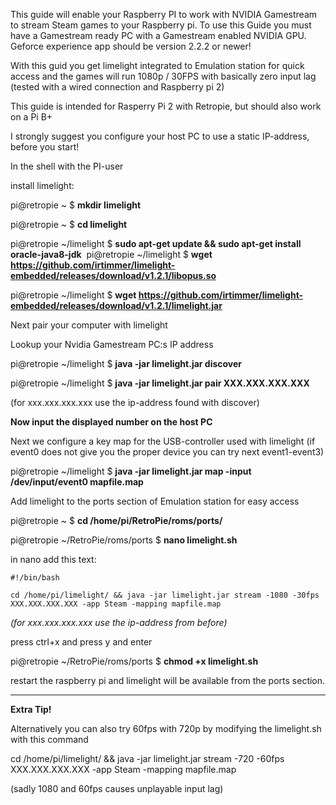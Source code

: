 This guide will enable your Raspberry PI to work with NVIDIA Gamestream to stream Steam games to your Raspberry pi. To use this Guide you must have a Gamestream ready PC with a Gamestream enabled NVIDIA GPU. Geforce experience app should be version 2.2.2 or newer!

With this guid you get limelight integrated to Emulation station for quick access and the games will run 1080p / 30FPS with basically zero input lag (tested with a wired connection and Raspberry pi 2)

This guide is intended for Rasperry Pi 2 with Retropie, but should also work on a Pi B+

I strongly suggest you configure your host PC to use a static IP-address, before you start!

In the shell with the PI-user

install limelight:

pi@retropie ~ $ **mkdir limelight**

pi@retropie ~ $ **cd limelight**

pi@retropie ~/limelight $ **sudo apt-get update && sudo apt-get install oracle-java8-jdk** 
﻿
pi@retropie ~/limelight $ **wget https://github.com/irtimmer/limelight-embedded/releases/download/v1.2.1/libopus.so**

pi@retropie ~/limelight $ **wget https://github.com/irtimmer/limelight-embedded/releases/download/v1.2.1/limelight.jar**

Next pair your computer with limelight

Lookup your Nvidia Gamestream PC:s IP address

pi@retropie ~/limelight $ **java -jar limelight.jar discover**

pi@retropie ~/limelight $ **java -jar limelight.jar pair XXX.XXX.XXX.XXX**

(for xxx.xxx.xxx.xxx use the ip-address found with discover)

**Now input the displayed number on the host PC**

Next we configure a key map for the USB-controller used with limelight (if event0 does not give you the proper device you can try next event1-event3)

pi@retropie ~/limelight $ **java -jar limelight.jar map -input /dev/input/event0 mapfile.map**

Add limelight to the ports section of Emulation station for easy access

pi@retropie ~ $ **cd /home/pi/RetroPie/roms/ports/**

pi@retropie ~/RetroPie/roms/ports $ **nano limelight.sh**

in nano add this text:

`#!/bin/bash`

`cd /home/pi/limelight/ && java -jar limelight.jar stream -1080 -30fps XXX.XXX.XXX.XXX -app Steam -mapping mapfile.map`

_(for xxx.xxx.xxx.xxx use the ip-address from before)_

press ctrl+x and press y and enter

pi@retropie ~/RetroPie/roms/ports $ **chmod +x limelight.sh**

restart the raspberry pi and limelight will be available from the ports section.


***

**Extra Tip!**

Alternatively you can also try 60fps with 720p by modifying the limelight.sh with this command

cd /home/pi/limelight/ && java -jar limelight.jar stream -720 -60fps XXX.XXX.XXX.XXX -app Steam -mapping mapfile.map

(sadly 1080 and 60fps causes unplayable input lag)